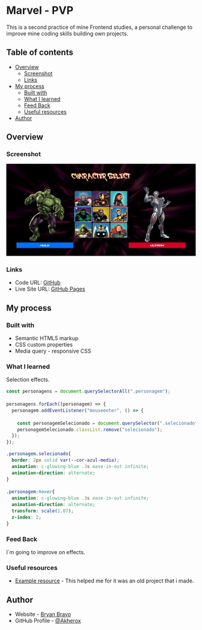 # Marvel - PVP 

This is a second practice of mine Frontend studies, a personal challenge to improve mine coding skills building own projects. 

## Table of contents

- [Overview](#overview)
  - [Screenshot](#screenshot)
  - [Links](#links)
- [My process](#my-process)
  - [Built with](#built-with)
  - [What I learned](#what-i-learned)
  - [Feed Back](#feed-back)
  - [Useful resources](#useful-resources)
- [Author](#author)

## Overview

### Screenshot

![](/src/imagens/screenshot.jpg)

### Links

- Code URL: [GitHub](https://github.com/Akherox/marvel-pvp)
- Live Site URL: [GitHub Pages](https://akherox.github.io/marvel-pvp/)

## My process

### Built with

- Semantic HTML5 markup
- CSS custom properties
- Media query - responsive CSS

### What I learned

Selection effects.

```js
const personagens = document.querySelectorAll(".personagem");

personagens.forEach((personagem) => {
  personagem.addEventListener("mouseenter", () => {

    const personagemSelecionado = document.querySelector(".selecionado");
    personagemSelecionado.classList.remove("selecionado");
  });
});
```

```css
.personagem.selecionado{
  border: 2px solid var(--cor-azul-media);
  animation: c-glowing-blue .3s ease-in-out infinite;
  animation-direction: alternate;
}

.personagem:hover{
  animation: c-glowing-blue .3s ease-in-out infinite;
  animation-direction: alternate;
  transform: scale(1.07);
  z-index: 2;
}
```

### Feed Back

I`m going to improve on effects.

### Useful resources

- [Example resource](https://github.com/Akherox/pokedex) - This helped me for it was an old project that i made.

## Author

- Website - [Bryan Bravo](https://www.linkedin.com/in/alex-bravo-008-mk)
- GitHub Profile - [@Akherox](https://github.com/Akherox)

